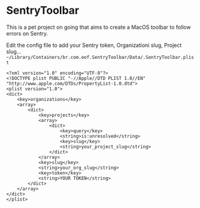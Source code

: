 # SentryToolbar

This is a pet project on going that aims to create a MacOS toolbar to follow errors on Sentry.

Edit the config file to add your Sentry token, Organizationi slug, Project slug...
    `~/Library/Containers/br.com.eof.SentryToolbar/Data/.SentryToolbar.plist`

```
<?xml version="1.0" encoding="UTF-8"?>
<!DOCTYPE plist PUBLIC "-//Apple//DTD PLIST 1.0//EN" "http://www.apple.com/DTDs/PropertyList-1.0.dtd">
<plist version="1.0">
<dict>
    <key>organizations</key>
    <array>
        <dict>
            <key>projects</key>
            <array>
                <dict>
                    <key>query</key>
                    <string>is:unresolved</string>
                    <key>slug</key>
                    <string>your_project_slug</string>
                </dict>
            </array>
            <key>slug</key>
            <string>your_org_slug</string>
            <key>token</key>
            <string>YOUR TOKEN</string>
        </dict>
    </array>
</dict>
</plist>

```
